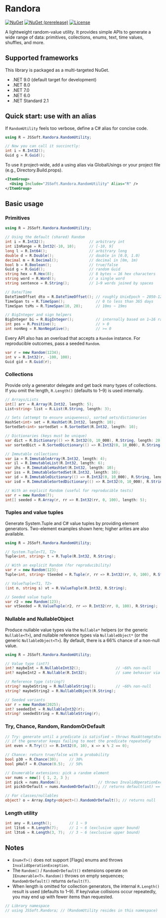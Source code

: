 # Randora

[![NuGet](https://img.shields.io/nuget/v/JSSoft.Randora.svg?label=release)](https://www.nuget.org/packages/JSSoft.Randora/)
[![NuGet (prerelease)](https://img.shields.io/nuget/vpre/JSSoft.Randora.svg?label=preview)](https://www.nuget.org/packages/JSSoft.Randora/)
[![License](https://img.shields.io/github/license/s2quake/randora.svg)](https://github.com/s2quake/randora/blob/main/LICENSE.md)

A lightweight random-value utility. It provides simple APIs to generate a wide range of data: primitives, collections, enums, text, time values, shuffles, and more.

## Supported frameworks

This library is packaged as a multi-targeted NuGet.

- .NET 9.0 (default target for development)
- .NET 8.0
- .NET 7.0
- .NET 6.0
- .NET Standard 2.1

## Quick start: use with an alias

If `RandomUtility` feels too verbose, define a C# alias for concise code.

```csharp
using R = JSSoft.Randora.RandomUtility;

// Now you can call it succinctly:
int i = R.Int32();
Guid g = R.Guid();
```

To use it project-wide, add a using alias via GlobalUsings or your project file (e.g., Directory.Build.props).

```xml
<ItemGroup>
  <Using Include="JSSoft.Randora.RandomUtility" Alias="R" />
</ItemGroup>
```

## Basic usage

### Primitives

```csharp
using R = JSSoft.Randora.RandomUtility;

// Using the default (shared) Random
int i = R.Int32();                    // arbitrary int
int iInRange = R.Int32(-10, 10);      // [-10, 9]
long l = R.Int64();                   // arbitrary long
double d = R.Double();                // double in [0.0, 1.0)
decimal m = R.Decimal();              // decimal in [0m, 1m)
bool b = R.Boolean();                 // true/false
Guid g = R.Guid();                    // random Guid
string hex = R.Hex(8);                // 8 bytes → 16 hex characters
string word = R.Word();               // a single word
string sentence = R.String();         // 1–9 words joined by spaces

// Date/Time
DateTimeOffset dto = R.DateTimeOffset(); // roughly UnixEpoch ~ 2050-12-31
TimeSpan ts = R.TimeSpan();              // 0 to less than 365 days
TimeSpan tsMs = R.TimeSpan(10, 20);      // 10ms ~ 19ms

// BigInteger and sign helpers
BigInteger bi = R.BigInteger();          // internally based on 1–16 random bytes
int pos = R.Positive();                  // > 0
int nonNeg = R.NonNegative();            // >= 0
```

Every API also has an overload that accepts a `Random` instance. For reproducible outcomes, pass a seeded `Random`.

```csharp
var r = new Random(1234);
int v = R.Int32(r, -100, 100);
Guid gid = R.Guid(r);
```

### Collections

Provide only a generator delegate and get back many types of collections. If you omit the length, `R.Length()` (defaults to 1–9) is used internally.

```csharp
// Arrays/Lists
int[] arr = R.Array(R.Int32, length: 5);
List<string> list = R.List(R.String, length: 3);

// Sets (attempt to ensure uniqueness), sorted sets/dictionaries
HashSet<int> set = R.HashSet(R.Int32, length: 10);
SortedSet<int> sortedSet = R.SortedSet(R.Int32, length: 10);

// Dictionaries (keys must be unique)
var dict = R.Dictionary(() => R.Int32(0, 10_000), R.String, length: 20);
var sortedDict = R.SortedDictionary(() => R.Int32(0, 10_000), R.String, length: 20);

// Immutable collections
var ia = R.ImmutableArray(R.Int32, length: 4);
var il = R.ImmutableList(R.Int32, length: 6);
var ihs = R.ImmutableHashSet(R.Int32, length: 10);
var iss = R.ImmutableSortedSet(R.Int32, length: 10);
var id = R.ImmutableDictionary(() => R.Int32(0, 10_000), R.String, length: 10);
var isd = R.ImmutableSortedDictionary(() => R.Int32(0, 10_000), R.String, length: 10);

// With an explicit Random (useful for reproducible tests)
var r = new Random(7);
int[] seeded = R.Array(r, rr => R.Int32(rr, 0, 100), length: 5);
```

### Tuples and value tuples

Generate System.Tuple and C# value tuples by providing element generators. Two-element examples shown here; higher arities are also available.

```csharp
using R = JSSoft.Randora.RandomUtility;

// System.Tuple<T1, T2>
Tuple<int, string> t = R.Tuple(R.Int32, R.String);

// With an explicit Random (for reproducibility)
var r = new Random(123);
Tuple<int, string> tSeeded = R.Tuple(r, rr => R.Int32(rr, 0, 100), R.String);

// ValueTuple<T1, T2>
(int n, string s) vt = R.ValueTuple(R.Int32, R.String);

// Seeded value tuple
var r2 = new Random(123);
var vtSeeded = R.ValueTuple(r2, rr => R.Int32(rr, 0, 100), R.String);
```

### Nullable and NullableObject

Produce nullable value types via the `Nullable*` helpers (or the generic `Nullable<T>`), and nullable reference types via `NullableObject*` (or the generic `NullableObject<T>`). By default, there is a 66% chance of a non-null value.

```csharp
using R = JSSoft.Randora.RandomUtility;

// Value type (int?)
int? maybeInt = R.NullableInt32();                // ~66% non-null
int? maybeInt2 = R.Nullable(R.Int32);             // same behavior via generic helper

// Reference type (string?)
string? maybeString = R.NullableString();         // ~66% non-null
string? maybeString2 = R.NullableObject(R.String);

// Seeded variants
var r = new Random(2025);
int? seededInt = R.NullableInt32(r);
string? seededString = R.NullableString(r);
```

### Try, Chance, Random, RandomOrDefault

```csharp
// Try: generate until a predicate is satisfied → throws MaxAttemptsExceededException
// if the generator keeps failing to meet the predicate repeatedly
int even = R.Try(() => R.Int32(0, 10), x => x % 2 == 0);

// Chance: return true/false with a probability
bool p30 = R.Chance(30);     // 30%
bool pHalf = R.Chance(0.5);  // 50%

// Enumerable extensions: pick a random element
var nums = new[] { 1, 2, 3 };
int pick = nums.Random();                 // throws InvalidOperationException if empty
int pickOrDefault = nums.RandomOrDefault(); // returns default(int) == 0 if empty

// For classes/nullables
object? o = Array.Empty<object>().RandomOrDefault(); // returns null
```

### Length utility

```csharp
int any = R.Length();        // 1 ~ 9
int l1to6 = R.Length(7);     // 1 ~ 6 (exclusive upper bound)
int l3to6 = R.Length(3, 7);  // 3 ~ 6 (exclusive upper bound)
```

## Notes

- `Enum<T>()` does not support [Flags] enums and throws `InvalidOperationException`.
- The `Random()` / `RandomOrDefault()` extensions operate on `IEnumerable<T>`. `Random()` throws on empty sequences; `RandomOrDefault()` returns `default(T)`.
- When length is omitted for collection generators, the internal `R.Length()` result is used (defaults to 1–9). If key/value collisions occur repeatedly, you may end up with fewer items than requested.

```csharp
// Library namespace
// using JSSoft.Randora; // (RandomUtility resides in this namespace)
```

